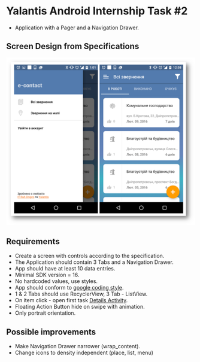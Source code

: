 # Yalantis Android Internship Task #2
* Application with a Pager and a Navigation Drawer.


## Screen Design from Specifications
![Initial Screen Design](task2_screen_initial.png)

## Requirements
* Create a screen with controls according to the specification.
* The Application should contain 3 Tabs and a Navigation Drawer.
* App should have at least 10 data entries.
* Minimal SDK version = 16.
* No hardcoded values, use styles.
* App should conform to [google coding style](https://source.android.com/source/code-style.html).
* 1 & 2 Tabs should use RecyclerView, 3 Tab - ListView.
* On item click - open first task [Details Activity](../YalantisInternship/).
* Floating Action Button hide on swipe with animation.
* Only portrait orientation.

## Possible improvements
* Make Navigation Drawer narrower (wrap_content).
* Change icons to density independent (place, list, menu)